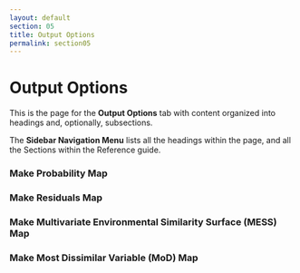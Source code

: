 ```yaml
---
layout: default
section: 05
title: Output Options
permalink: section05
---
```



# **Output Options**

This is the page for the **Output Options** tab with content organized into headings and, optionally, subsections.

The **Sidebar Navigation Menu** lists all the headings within the page, and all the Sections within the Reference guide. 

### Make Probability Map

### Make Residuals Map

### Make Multivariate Environmental Similarity Surface (MESS) Map

### Make Most Dissimilar Variable (MoD) Map